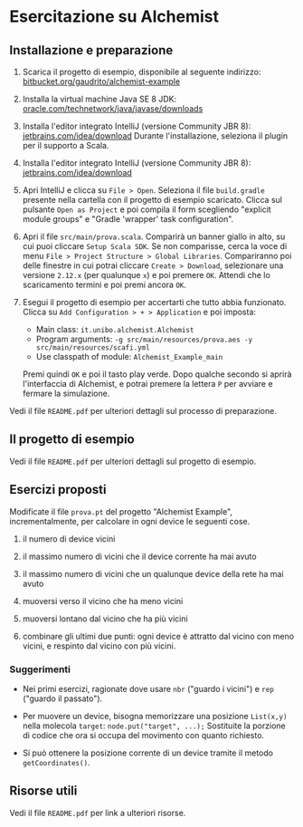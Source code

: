 # Esercitazione su Alchemist

## Installazione e preparazione

1)	Scarica il progetto di esempio, disponibile al seguente indirizzo:
	[bitbucket.org/gaudrito/alchemist-example](https://bitbucket.org/gaudrito/alchemist-example)

2)	Installa la virtual machine Java SE 8 JDK:
	[oracle.com/technetwork/java/javase/downloads](http://oracle.com/technetwork/java/javase/downloads)

3)	Installa l'editor integrato IntelliJ (versione Community JBR 8):
	[jetbrains.com/idea/download](https://www.jetbrains.com/idea/download)
	Durante l'installazione, seleziona il plugin per il supporto a Scala.

4)	Installa l'editor integrato IntelliJ (versione Community JBR 8):
	[jetbrains.com/idea/download](https://www.jetbrains.com/idea/download)

5)	Apri IntelliJ e clicca su `File > Open`. Seleziona il file `build.gradle` presente nella cartella con il progetto di esempio scaricato.
	Clicca sul pulsante `Open as Project` e poi compila il form scegliendo "explicit module groups" e "Gradle 'wrapper' task configuration".

6)	Apri il file `src/main/prova.scala`. Comparirà un banner giallo in alto, su cui puoi cliccare `Setup Scala SDK`.
	Se non comparisse, cerca la voce di menu `File > Project Structure > Global Libraries`.
	Compariranno poi delle finestre in cui potrai cliccare `Create > Download`, selezionare una versione `2.12.x`
	(per qualunque `x`) e poi premere `OK`. Attendi che lo scaricamento termini e poi premi ancora `OK`.

7)	Esegui il progetto di esempio per accertarti che tutto abbia funzionato. Clicca su `Add Configuration > + > Application` e poi imposta:

	* Main class: `it.unibo.alchemist.Alchemist`
	* Program arguments: `-g src/main/resources/prova.aes -y src/main/resources/scafi.yml`
	* Use classpath of module: `Alchemist_Example_main`
    
	Premi quindi `OK` e poi il tasto play verde. Dopo qualche secondo si aprirà l'interfaccia di Alchemist,
	e potrai premere la lettera `P` per avviare e fermare la simulazione.

Vedi il file `README.pdf` per ulteriori dettagli sul processo di preparazione.

## Il progetto di esempio

Vedi il file `README.pdf` per ulteriori dettagli sul progetto di esempio.

## Esercizi proposti

Modificate il file `prova.pt` del progetto "Alchemist Example", incrementalmente,
per calcolare in ogni device le seguenti cose.

1)	il numero di device vicini

2)	il massimo numero di vicini che il device corrente ha mai avuto

3)	il massimo numero di vicini che un qualunque device della rete ha mai avuto

4)	muoversi verso il vicino che ha meno vicini

5)	muoversi lontano dal vicino che ha più vicini

6)	combinare gli ultimi due punti: ogni device è attratto dal vicino con meno vicini,
	e respinto dal vicino con più vicini.

### Suggerimenti

*	Nei primi esercizi, ragionate dove usare `nbr` ("guardo i vicini") e `rep` ("guardo il passato").

*	Per muovere un device, bisogna memorizzare una posizione `List(x,y)` nella molecola `target`:
	``node.put("target", ...);``
	Sostituite la porzione di codice che ora si occupa del movimento con quanto richiesto.

*	Si può ottenere la posizione corrente di un device tramite il metodo `getCoordinates()`.

## Risorse utili

Vedi il file `README.pdf` per link a ulteriori risorse.

